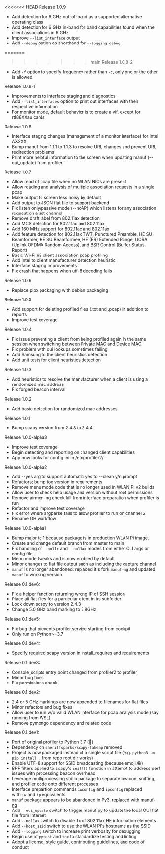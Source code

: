 <<<<<<< HEAD
Release 1.0.9

- Add detection for 6 GHz out-of-band as a supported alternative operating class
- Add detection for 6 GHz in-band for band capabilities found when the client associations in 6 GHz
- Improve `--list_interface` output
- Add `--debug` option as shorthand for `--logging debug`

=======
>>>>>>> main
Release 1.0.8-2

- Add `-f` option to specify frequency rather than `-c`, only one or the other is allowed

Release 1.0.8-1

- Improvements to interface staging and diagnostics
- Add `--list_interfaces` option to print out interfaces with their respective information
- For monitor mode, default behavior is to create a vif, except for rtl88XXau cards

Release 1.0.8

- Interface staging changes (management of a monitor interface) for Intel AX2XX
- Bump manuf from 1.1.1 to 1.1.3 to resolve URL changes and prevent URL redirection problems
- Print more helpful information to the screen when updating manuf (--oui_update) from profiler

Release 1.0.7

- Allow read of pcap file when no WLAN NICs are present
- Allow reading and analysis of multiple association requests in a single pcap
- Make output to screen less noisy by default
- Add output to JSON flat file to support backend
- Fix listen only/passive mode (--noAP) which listens for any association request on a set channel
- Remove draft label from 802.11ax detection
- Add MCS detection for 802.11ac and 802.11ax
- Add 160 MHz support for 802.11ac and 802.11ax
- Add feature detection for 802.11ax TWT, Punctured Preamble, HE SU Beamformer, HE SU Beamformee, HE (ER) Extended Range, UORA (Uplink OFDMA Random Access), and BSR Control (Buffer Status Report)
- Basic Wi-Fi 6E client association pcap profiling
- Add Intel to client manufacturer detection heuristic
- Interface staging improvements
- Fix crash that happens when utf-8 decoding fails

Release 1.0.6

- Replace pipx packaging with debian packaging

Release 1.0.5

- Add support for deleting profiled files (.txt and .pcap) in addition to reports
- Improve test coverage

Release 1.0.4 

- Fix issue preventing a client from being profiled again in the same session when switching between Private MAC and Device MAC
- Fix problem with oui lookups sometimes failing
- Add Samsung to the client heuristics detection
- Add unit tests for client heuristics detection

Release 1.0.3

- Add heuristics to resolve the manufacturer when a client is using a randomized mac address
- Fix forged beacon interval

Release 1.0.2

- Add basic detection for randomized mac addresses

Release 1.0.1

- Bump scapy version from 2.4.3 to 2.4.4

Release 1.0.0-alpha3

- Improve test coverage
- Begin detecting and reporting on changed client capabilities
- App now looks for config.ini in /etc/profiler2/

Release 1.0.0-alpha2

- Add --yes arg to support automatic yes to --clean y/n prompt
- Refactors; bump tox version in requirements
- Remove menu mode code that is no longer used in WLAN Pi v2 builds
- Allow user to check help usage and version without root permissions
- Remove airmon-ng check kill from interface preparation when profiler is run
- Refactor and improve test coverage
- Fix error where argparse fails to allow profiler to run on channel 2
- Rename GH workflow

Release 1.0.0-alpha1

- Bump major to 1 because package is in production WLAN Pi image.
- Create and change default branch from master to main
- Fix handling of `--no11r` and `--no11ax` modes from either CLI args or config file
- Menu mode tweaks and is now enabled by default
- Minor changes to flat file output such as including the capture channel
- `manuf` is no longer abandoned: replaced it's fork `manuf-ng` and updated `manuf` to working version

Release 0.1.dev6:

- Fix a helper function returning wrong IP of SSH session
- Place all flat files for a particular client in its subfolder
- Lock down scapy to version 2.4.3
- Change 5.0 GHz band marking to 5.8GHz

Release 0.1.dev5:

- Fix bug that prevents profiler.service starting from cockpit
- Only run on Python>=3.7 

Release 0.1.dev4:

- Specify required scapy version in install_requires and requirements

Release 0.1.dev3:

- Console_scripts entry point changed from profiler2 to profiler
- Minor bug fixes
- Fix permissions check

Release 0.1.dev2:

- 2.4 or 5 GHz markings are now appended to filenames for flat files
- Minor refactors and bug fixes
- Allow user to run w/o valid WLAN interface for pcap analysis mode (say running from WSL)
- Remove pymongo dependency and related code

Release 0.1.dev1:

- Port of original [profiler](https://github.com/WLAN-Pi/profiler) to Python 3.7 (:snake:)
- Dependency on `sheriffsparks/scapy-fakeap` removed
- Project is now packaged instead of a single script file (e.g. `python3 -m pip install .` from repo root dir works)
- Enable UTF-8 support for SSID broadcasting (because emoji :grinning:)
- BPF filters applied to scapy's `sniff()` function in attempt to address perf issues with processing beacon overhead
- Leverage multiprocessing stdlib package to separate beacon, sniffing, and profiler code onto different processes
- Interface prepartion commands `iwconfig` and `ipconfig` replaced with `iw` and `ip` equivalents
- `manuf` package appears to be abandoned in Py3. replaced with [manuf-ng](https://github.com/daniel-leicht/manuf-ng)
- Add `--oui_update` switch to trigger manuf.py to update the local OUI flat file from Internet
- Add `--no11ax` switch to disable Tx of 802.11ax HE information elements
- Add `--host_ssid` switch to use the WLAN Pi's hostname as the SSID
- Add `--logging` switch to increase print verbosity for debugging
- Begin use of `pytest` and `tox` to standardize testing and linting
- Adopt a license, style guide, contributing guidelines, and code of conduct
